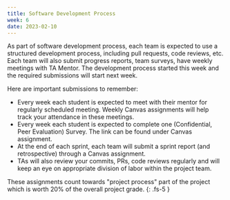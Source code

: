 ```yaml
---
title: Software Development Process  
week: 6
date: 2023-02-10
---
```

As part of software development process, each team is expected to use a structured development process, including pull requests, code reviews, etc. Each team will also submit progress reports, team surveys, have weekly meetings with TA Mentor. The development process started this week and the required submissions will start next week. 

Here are important submissions to remember:
* Every week each student is expected to meet with their mentor for regularly scheduled meeting. Weekly Canvas assignments will help track your attendance in these meetings.
* Every week each student is expected to complete one (Confidential, Peer Evaluation) Survey. The link can be found under Canvas assignment. 
* At the end of each sprint, each team will submit a sprint report (and retrospective) through a Canvas assignment.
* TAs will also review your commits, PRs, code reviews regularly and will keep an eye on appropriate division of labor within the project team.

These assignments count towards "project process" part of the project which is worth 20% of the overall project grade.
{: .fs-5 }
